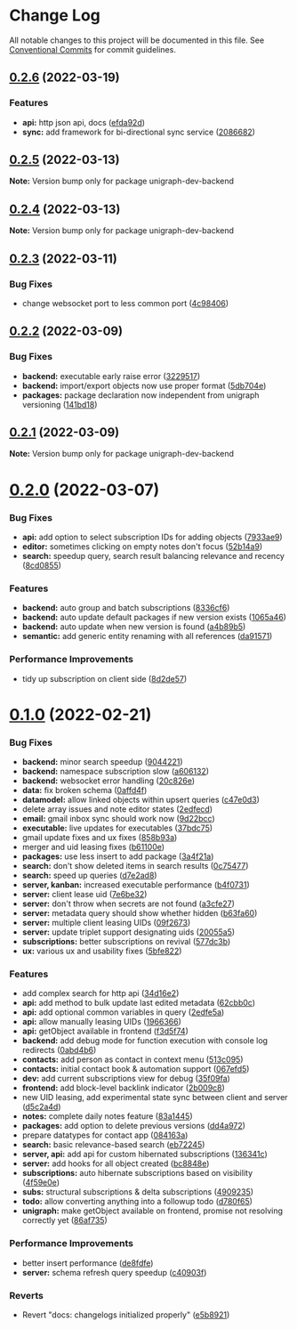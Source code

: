 # Change Log

All notable changes to this project will be documented in this file.
See [Conventional Commits](https://conventionalcommits.org) for commit guidelines.

## [0.2.6](https://github.com/ssalka/unigraph-dev/compare/v0.2.5...v0.2.6) (2022-03-19)


### Features

* **api:** http json api, docs ([efda92d](https://github.com/ssalka/unigraph-dev/commit/efda92dcd97ab387585be61525b5558f750afbfe))
* **sync:** add framework for bi-directional sync service ([2086682](https://github.com/ssalka/unigraph-dev/commit/208668241d76e98b5e545b88553d6796222beda3))





## [0.2.5](https://github.com/ssalka/unigraph-dev/compare/v0.2.4...v0.2.5) (2022-03-13)

**Note:** Version bump only for package unigraph-dev-backend





## [0.2.4](https://github.com/ssalka/unigraph-dev/compare/v0.2.3...v0.2.4) (2022-03-13)

**Note:** Version bump only for package unigraph-dev-backend





## [0.2.3](https://github.com/ssalka/unigraph-dev/compare/v0.2.2...v0.2.3) (2022-03-11)


### Bug Fixes

* change websocket port to less common port ([4c98406](https://github.com/ssalka/unigraph-dev/commit/4c98406dae11819ec8a45be8acd53d2d2dd2e162))





## [0.2.2](https://github.com/ssalka/unigraph-dev/compare/v0.2.1...v0.2.2) (2022-03-09)


### Bug Fixes

* **backend:** executable early raise error ([3229517](https://github.com/ssalka/unigraph-dev/commit/322951776efb9481dd01ff963af9d6632379aac5))
* **backend:** import/export objects now use proper format ([5db704e](https://github.com/ssalka/unigraph-dev/commit/5db704e876fe639739106bd628cd6b57864c0be4))
* **packages:** package declaration now independent from unigraph versioning ([141bd18](https://github.com/ssalka/unigraph-dev/commit/141bd18adb1734db6b3d0280e0bd1104feca1adf))





## [0.2.1](https://github.com/ssalka/unigraph-dev/compare/v0.2.0...v0.2.1) (2022-03-09)

**Note:** Version bump only for package unigraph-dev-backend





# [0.2.0](https://github.com/ssalka/unigraph-dev/compare/v0.1.0...v0.2.0) (2022-03-07)


### Bug Fixes

* **api:** add option to select subscription IDs for adding objects ([7933ae9](https://github.com/ssalka/unigraph-dev/commit/7933ae92bc24769b5f9c4c1d837af105b342f5d8))
* **editor:** sometimes clicking on empty notes don't focus ([52b14a9](https://github.com/ssalka/unigraph-dev/commit/52b14a9b7360e57cfda5d891be954611820c1c13))
* **search:** speedup query, search result balancing relevance and recency ([8cd0855](https://github.com/ssalka/unigraph-dev/commit/8cd0855a8d660b3048b21e9de7ac849bda81c9de))


### Features

* **backend:** auto group and batch subscriptions ([8336cf6](https://github.com/ssalka/unigraph-dev/commit/8336cf6c127d8f086f669c21dde095fd5c643c3b))
* **backend:** auto update default packages if new version exists ([1065a46](https://github.com/ssalka/unigraph-dev/commit/1065a468f1ae8bd8ae55f29d7555850e841b1603))
* **backend:** auto update when new version is found ([a4b89b5](https://github.com/ssalka/unigraph-dev/commit/a4b89b5441f71de250320fc7e42f697569b34838))
* **semantic:** add generic entity renaming with all references ([da91571](https://github.com/ssalka/unigraph-dev/commit/da915716e0a952dcc914987d950c8c6483e7e265))


### Performance Improvements

* tidy up subscription on client side ([8d2de57](https://github.com/ssalka/unigraph-dev/commit/8d2de5727a81cd0d7715100200a5d2b982cf7d57))





# [0.1.0](https://github.com/ssalka/unigraph-dev/compare/v0.1.10...v0.1.0) (2022-02-21)


### Bug Fixes

* **backend:** minor search speedup ([9044221](https://github.com/ssalka/unigraph-dev/commit/9044221525edfd7336701c459c5fd6b2fa170d99))
* **backend:** namespace subscription slow ([a606132](https://github.com/ssalka/unigraph-dev/commit/a606132db018d5e8dc9008ed1e183b004db94989))
* **backend:** websocket error handling ([20c826e](https://github.com/ssalka/unigraph-dev/commit/20c826ece38917b77bd893ce7511df801bbe7df8))
* **data:** fix broken schema ([0affd4f](https://github.com/ssalka/unigraph-dev/commit/0affd4f9b105a6daeb0d45da0b964eba7b73bf1c))
* **datamodel:** allow linked objects within upsert queries ([c47e0d3](https://github.com/ssalka/unigraph-dev/commit/c47e0d3863c059e2e3fddd3d00cce19fcea53761))
* delete array issues and note editor states ([2edfecd](https://github.com/ssalka/unigraph-dev/commit/2edfecd498467b31e86777da7336cbc2379a32eb))
* **email:** gmail inbox sync should work now ([9d22bcc](https://github.com/ssalka/unigraph-dev/commit/9d22bcc4534bf1b28f9db9ec431229399e9c78d9))
* **executable:** live updates for executables ([37bdc75](https://github.com/ssalka/unigraph-dev/commit/37bdc75aaa268fb5c4b80ab7d28a5057ce97bca3))
* gmail update fixes and ux fixes ([858b93a](https://github.com/ssalka/unigraph-dev/commit/858b93a137d4272f860914828543bf0271885741))
* merger and uid leasing fixes ([b61100e](https://github.com/ssalka/unigraph-dev/commit/b61100ed74bc32ee6844073c4bb050a9a4abe975))
* **packages:** use less insert to add package ([3a4f21a](https://github.com/ssalka/unigraph-dev/commit/3a4f21a76bf7627d9392ce92fbd5b497f0f13c23))
* **search:** don't show deleted items in search results ([0c75477](https://github.com/ssalka/unigraph-dev/commit/0c7547799a70c655f4cd5110303b9ac42663016f))
* **search:** speed up queries ([d7e2ad8](https://github.com/ssalka/unigraph-dev/commit/d7e2ad8034809960330582c335e8ce1e86bfde8f))
* **server, kanban:** increased executable performance ([b4f0731](https://github.com/ssalka/unigraph-dev/commit/b4f0731dca1d94a6c909506b208f5ede47f86684))
* **server:** client lease uid ([7e6be32](https://github.com/ssalka/unigraph-dev/commit/7e6be3252631c93357eef8fdcdaebee9538a1971))
* **server:** don't throw when secrets are not found ([a3cfe27](https://github.com/ssalka/unigraph-dev/commit/a3cfe27742ed8cbe6f6a7293e53f57a2d64720dd))
* **server:** metadata query should show whether hidden ([b63fa60](https://github.com/ssalka/unigraph-dev/commit/b63fa60c7d57c9eb504fe31e181539b198c80a0b))
* **server:** multiple client leasing UIDs ([09f2673](https://github.com/ssalka/unigraph-dev/commit/09f2673d0112f28cae929383df494b5988bf0641))
* **server:** update triplet support designating uids ([20055a5](https://github.com/ssalka/unigraph-dev/commit/20055a5e6ea48045782dbb5f926223ac0608da7f))
* **subscriptions:** better subscriptions on revival ([577dc3b](https://github.com/ssalka/unigraph-dev/commit/577dc3ba6872a4f115f06a22bbf23d6e327839a3))
* **ux:** various ux and usability fixes ([5bfe822](https://github.com/ssalka/unigraph-dev/commit/5bfe82223030037df4ff2d6bcfdd5959b28978b7))


### Features

* add complex search for http api ([34d16e2](https://github.com/ssalka/unigraph-dev/commit/34d16e2c72254bc341decbd3c6ef7e59f38031da))
* **api:** add method to bulk update last edited metadata ([62cbb0c](https://github.com/ssalka/unigraph-dev/commit/62cbb0c6db9e69c984bb41ea201cc9ce19af972c))
* **api:** add optional common variables in query ([2edfe5a](https://github.com/ssalka/unigraph-dev/commit/2edfe5a584567ba44e8938e83ba6826dd07d8e87))
* **api:** allow manually leasing UIDs ([1966366](https://github.com/ssalka/unigraph-dev/commit/19663669ca30272acfce37bfcc25d4dd2746e14d))
* **api:** getObject available in frontend ([f3d5f74](https://github.com/ssalka/unigraph-dev/commit/f3d5f74e223ed3e948e05d4e3253fdcb07a52a75))
* **backend:** add debug mode for function execution with console log redirects ([0abd4b6](https://github.com/ssalka/unigraph-dev/commit/0abd4b65e3a0689c91bb6423c0a5d51e0d51fe46))
* **contacts:** add person as contact in context menu ([513c095](https://github.com/ssalka/unigraph-dev/commit/513c095dad27aeaac06f7c5c0737c14e2ccf4e27))
* **contacts:** initial contact book & automation support ([067efd5](https://github.com/ssalka/unigraph-dev/commit/067efd5dd6826974c6f179621eb23be6fdbece24))
* **dev:** add current subscriptions view for debug ([35f09fa](https://github.com/ssalka/unigraph-dev/commit/35f09fa1eb2ab8a1272266198b47168180d5a287))
* **frontend:** add block-level backlink indicator ([2b009c8](https://github.com/ssalka/unigraph-dev/commit/2b009c8d40e4c189c1a1fe9e4f4032463e19a3bc))
* new UID leasing, add experimental state sync between client and server ([d5c2a4d](https://github.com/ssalka/unigraph-dev/commit/d5c2a4de9afe27bf1fc6272ead6cfd0367ddf549))
* **notes:** complete daily notes feature ([83a1445](https://github.com/ssalka/unigraph-dev/commit/83a14454325a60e9bf362f7166213330af4cf87b))
* **packages:** add option to delete previous versions ([dd4a972](https://github.com/ssalka/unigraph-dev/commit/dd4a972f797ae966cb257b1cb760a3a6b31e81f5))
* prepare datatypes for contact app ([084163a](https://github.com/ssalka/unigraph-dev/commit/084163a18c9b477889057807c294c01968279d93))
* **search:** basic relevance-based search ([eb72245](https://github.com/ssalka/unigraph-dev/commit/eb72245dd5ac0e463a814c22e99e63ce38597e8a))
* **server, api:** add api for custom hibernated subscriptions ([136341c](https://github.com/ssalka/unigraph-dev/commit/136341cce7e4808109de6f9ade4f937e1cdac918))
* **server:** add hooks for all object created ([bc8848e](https://github.com/ssalka/unigraph-dev/commit/bc8848ed9c23ca6728f9d1317bcfe837b07f8cb3))
* **subscriptions:** auto hibernate subscriptions based on visibility ([4f59e0e](https://github.com/ssalka/unigraph-dev/commit/4f59e0e20c28c457b94c6a8076e4f84e9fae0443))
* **subs:** structural subscriptions & delta subscriptions ([4909235](https://github.com/ssalka/unigraph-dev/commit/49092354bf86b1235796aedd137c5b07506d2c25))
* **todo:** allow converting anything into a followup todo ([d780f65](https://github.com/ssalka/unigraph-dev/commit/d780f659b2af1dae3a900880790dce40aeb5d8e4))
* **unigraph:** make getObject available on frontend, promise not resolving correctly yet ([86af735](https://github.com/ssalka/unigraph-dev/commit/86af735fc1f385090f5f182e85ab480b94bc5d91))


### Performance Improvements

* better insert performance ([de8fdfe](https://github.com/ssalka/unigraph-dev/commit/de8fdfeae1b38d42e498392058cd446e889ba760))
* **server:** schema refresh query speedup ([c40903f](https://github.com/ssalka/unigraph-dev/commit/c40903f1d76f0d1331660e35a5e4b477e018e4e4))


### Reverts

* Revert "docs: changelogs initialized properly" ([e5b8921](https://github.com/ssalka/unigraph-dev/commit/e5b89215d19fb7478cd76898e6473544f21c773e))
